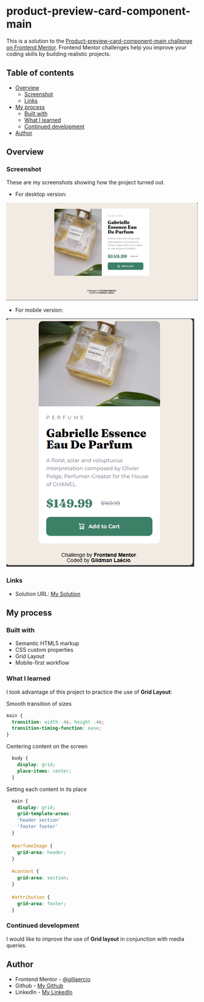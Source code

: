 # product-preview-card-component-main

This is a solution to the [Product-preview-card-component-main challenge on Frontend Mentor](https://www.frontendmentor.io/learning-paths/building-responsive-layouts--z1qCXVqkD/steps/674c6af692fdd6803ca679dc/challenge/start). Frontend Mentor challenges help you improve your coding skills by building realistic projects. 

## Table of contents

- [Overview](#overview)
  - [Screenshot](#screenshot)
  - [Links](#links)
- [My process](#my-process)
  - [Built with](#built-with)
  - [What I learned](#what-i-learned)
  - [Continued development](#continued-development)
- [Author](#author)

## Overview

### Screenshot

These are my screenshots showing how the project turned out.

- For desktop version:

![design](./assets/images/screenshot-desktop.png)

- For mobile version:

![design](./assets/images/screenshot-mobile.png)

### Links

- Solution URL: [My Solution](https://gillaercio.github.io/product-preview-card-component-main/)

## My process

### Built with

- Semantic HTML5 markup
- CSS custom properties
- Grid Layout
- Mobile-first workflow

### What I learned

I took advantage of this project to practice the use of **Grid Layout**:

Smooth transition of sizes

```css
main {
  transition: width .4s, height .4s;
  transition-timing-function: ease;
}
```

Centering content on the screen

```css
  body {
    display: grid;
    place-items: center;
  }
```

Setting each content in its place

```css
  main {
    display: grid;
    grid-template-areas:
    'header section'
    'footer footer'
  }

  #perfumeImage {
    grid-area: header;
  }

  #content {
    grid-area: section;
  }

  #attribution {
    grid-area: footer;
  }
```

### Continued development

I would like to improve the use of **Grid layout** in conjunction with media queries.

## Author

- Frontend Mentor - [@gillaercio](https://www.frontendmentor.io/profile/gillaercio)
- Github - [My Github](https://github.com/gillaercio)
- LinkedIn - [My LinkedIn](https://www.linkedin.com/in/gildman-la%C3%A9rcio/)


